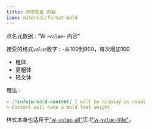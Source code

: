 ```yaml
---
title: 字体重量 内容
icon: material/format-bold
---
```


点名元数据 : "W -`value`- 内容"

接受的格式`value`数字 :
-从100到900，每次增加100 
- 粗体
- 更粗体
- 轻文体

用法 :
```md
> [!info|w-bold-content] I will be display as usual
> Content will have a bold font weight
```

样式本身也适用于["w-`value`-all"](../combined-styling/page-24.md)页:1["w-`value`-title"](../title-styling/page-24.md)。